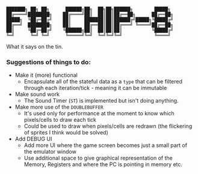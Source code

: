 ```
███████╗ ██╗ ██╗      ██████╗██╗  ██╗██╗██████╗        █████╗ 
██╔════╝████████╗    ██╔════╝██║  ██║██║██╔══██╗      ██╔══██╗
█████╗  ╚██╔═██╔╝    ██║     ███████║██║██████╔╝█████╗╚█████╔╝
██╔══╝  ████████╗    ██║     ██╔══██║██║██╔═══╝ ╚════╝██╔══██╗
██║     ╚██╔═██╔╝    ╚██████╗██║  ██║██║██║           ╚█████╔╝
╚═╝      ╚═╝ ╚═╝      ╚═════╝╚═╝  ╚═╝╚═╝╚═╝            ╚════╝ 
```

What it says on the tin.

### Suggestions of things to do:

* Make it (more) functional 
  * Encapsulate all of the stateful data as a `type` that can be filtered through each iteration/tick - meaning it can be immutable
* Make sound work
  * The Sound Timer (`ST`) is implemented but isn't doing anything.
* Make more use of the `DOUBLEBUFFER`
  * It's used only for performance at the moment to know which pixels/cells to draw each tick
  * Could be used to draw when pixels/cells are redrawn (the flickering of sprites I think would be solved)
* Add DEBUG UI
  * Add more UI where the game screen becomes just a small part of the emulator window
  * Use additional space to give graphical representation of the Memory, Registers and where the PC is pointing in memory etc.